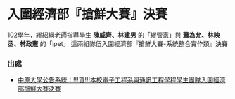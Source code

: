 # 入圍經濟部『搶鮮大賽』決賽

102學年，繆紹綱老師指導學生 **陳威齊、林建男** 的「[繆管家](https://www.youtube.com/watch?v=XelprFAymw4&t=32s)」與 **蕭為允、林映丞、林政憲** 的「ipet」 這兩組隊伍入圍經濟部『搶鮮大賽-系統整合實作類』決賽

### 出處
- [中原大學公告系統：!!!賀!!!本校電子工程系與通訊工程學程學生團隊入圍經濟部搶鮮大賽決賽](http://ann.cycu.edu.tw/aa/frontend/AnnItem.jsp?sn=24589)

